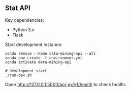 ## Stat API 

Key dependencies:
- Python 3.x
- Flask

Start development instance:

```
conda remove --name data-mining-api --all
conda env create -f environment.yml
conda activate data-mining-api

# development start
./run-dev.sh
```

Open http://127.0.0.1:5000/api-py/v1/health to check health.

